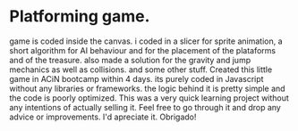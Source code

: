 # Platforming game.
game is coded inside the canvas. i coded in a slicer for sprite animation, a short algorithm for AI behaviour and for the placement of the plataforms and of the treasure. also made a solution for the gravity and jump mechanics as well as collisions. and some other stuff.
Created this little game in ACiN bootcamp within 4 days. its purely coded in Javascript without any libraries or frameworks. the logic behind it
is pretty simple and the code is poorly optimized. This was a very quick learning project without any intentions of actually selling it.
Feel free to go through it and drop any advice or improvements. I'd apreciate it.
Obrigado!
